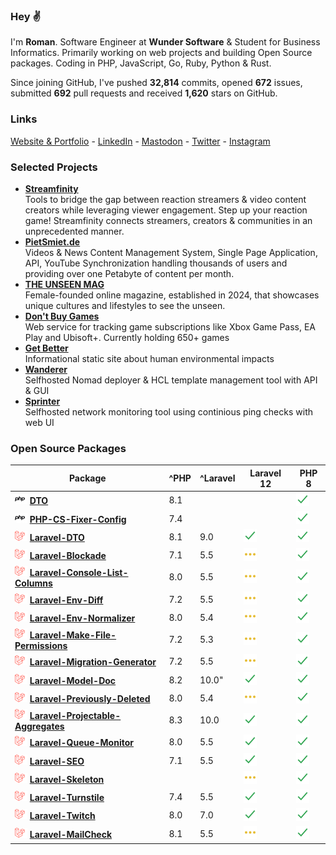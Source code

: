 ### Hey ✌️

I'm **Roman**. Software Engineer at **Wunder Software** & Student for Business Informatics. Primarily working on web projects and building Open Source packages. Coding in PHP, JavaScript, Go, Ruby, Python & Rust.

Since joining GitHub, I've pushed **32,814** commits, opened **672** issues, submitted **692** pull requests and received **1,620** stars on GitHub.

### Links

[Website & Portfolio](https://romanzipp.com) - [LinkedIn](https://www.linkedin.com/in/romanzipp/) - [Mastodon](https://mastodon.social/@romanzipp) - [Twitter](https://x.com/romanzipp) - [Instagram](https://www.instagram.com/romanzipp/)

### Selected Projects

- [**Streamfinity**](https://streamfinity.tv)    
Tools to bridge the gap between reaction streamers & video content creators while leveraging viewer engagement. Step up your reaction game! Streamfinity connects streamers, creators & communities in an unprecedented manner.
- [**PietSmiet.de**](https://www.pietsmiet.de)    
Videos & News Content Management System, Single Page Application, API, YouTube Synchronization handling thousands of users and providing over one Petabyte of content per month.
- [**THE UNSEEN MAG**](https://theunseenmag.de/)    
Female-founded online magazine, established in 2024, that showcases unique cultures and lifestyles to see the unseen.
- [**Don't Buy Games**](https://dontbuy.games)    
Web service for tracking game subscriptions like Xbox Game Pass, EA Play and Ubisoft+. Currently holding 650+ games
- [**Get Better**](https://get-better.me)    
Informational static site about human environmental impacts
- [**Wanderer**](https://github.com/romanzipp/Wanderer)    
Selfhosted Nomad deployer & HCL template management tool with API & GUI
- [**Sprinter**](https://github.com/romanzipp/Sprinter)    
Selfhosted network monitoring tool using continious ping checks with web UI

### Open Source Packages

|Package|^PHP|^Laravel|Laravel 12|PHP 8|
|---|---|---|---|---|
|![](assets/logos/php.png) [**DTO**](https://github.com/romanzipp/DTO)|8.1|||![](assets/logos/check.png)|
|![](assets/logos/php.png) [**PHP-CS-Fixer-Config**](https://github.com/romanzipp/PHP-CS-Fixer-Config)|7.4|||![](assets/logos/check.png)|
|![](assets/logos/laravel.png) [**Laravel-DTO**](https://github.com/romanzipp/Laravel-DTO)|8.1|9.0|![](assets/logos/check.png)|![](assets/logos/check.png)|
|![](assets/logos/laravel.png) [**Laravel-Blockade**](https://github.com/romanzipp/Laravel-Blockade)|7.1|5.5|![](assets/logos/dots.png)|![](assets/logos/check.png)|
|![](assets/logos/laravel.png) [**Laravel-Console-List-Columns**](https://github.com/romanzipp/Laravel-Console-List-Columns)|8.0|5.5|![](assets/logos/dots.png)|![](assets/logos/check.png)|
|![](assets/logos/laravel.png) [**Laravel-Env-Diff**](https://github.com/romanzipp/Laravel-Env-Diff)|7.2|5.5|![](assets/logos/dots.png)|![](assets/logos/check.png)|
|![](assets/logos/laravel.png) [**Laravel-Env-Normalizer**](https://github.com/romanzipp/Laravel-Env-Normalizer)|8.0|5.4|![](assets/logos/dots.png)|![](assets/logos/check.png)|
|![](assets/logos/laravel.png) [**Laravel-Make-File-Permissions**](https://github.com/romanzipp/Laravel-Make-File-Permissions)|7.2|5.3|![](assets/logos/dots.png)|![](assets/logos/check.png)|
|![](assets/logos/laravel.png) [**Laravel-Migration-Generator**](https://github.com/romanzipp/Laravel-Migration-Generator)|7.2|5.5|![](assets/logos/dots.png)|![](assets/logos/check.png)|
|![](assets/logos/laravel.png) [**Laravel-Model-Doc**](https://github.com/romanzipp/Laravel-Model-Doc)|8.2|10.0"|![](assets/logos/check.png)|![](assets/logos/check.png)|
|![](assets/logos/laravel.png) [**Laravel-Previously-Deleted**](https://github.com/romanzipp/Laravel-Previously-Deleted)|8.0|5.4|![](assets/logos/dots.png)|![](assets/logos/check.png)|
|![](assets/logos/laravel.png) [**Laravel-Projectable-Aggregates**](https://github.com/romanzipp/Laravel-Projectable-Aggregates)|8.3|10.0|![](assets/logos/check.png)|![](assets/logos/check.png)|
|![](assets/logos/laravel.png) [**Laravel-Queue-Monitor**](https://github.com/romanzipp/Laravel-Queue-Monitor)|8.0|5.5|![](assets/logos/check.png)|![](assets/logos/check.png)|
|![](assets/logos/laravel.png) [**Laravel-SEO**](https://github.com/romanzipp/Laravel-SEO)|7.1|5.5|![](assets/logos/check.png)|![](assets/logos/check.png)|
|![](assets/logos/laravel.png) [**Laravel-Skeleton**](https://github.com/romanzipp/Laravel-Skeleton)|||![](assets/logos/dots.png)|![](assets/logos/check.png)|
|![](assets/logos/laravel.png) [**Laravel-Turnstile**](https://github.com/romanzipp/Laravel-Turnstile)|7.4|5.5|![](assets/logos/check.png)|![](assets/logos/check.png)|
|![](assets/logos/laravel.png) [**Laravel-Twitch**](https://github.com/romanzipp/Laravel-Twitch)|8.0|7.0|![](assets/logos/check.png)|![](assets/logos/check.png)|
|![](assets/logos/laravel.png) [**Laravel-MailCheck**](https://github.com/romanzipp/Laravel-MailCheck)|8.1|5.5|![](assets/logos/dots.png)|![](assets/logos/check.png)|


